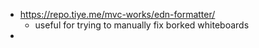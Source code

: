 - https://repo.tiye.me/mvc-works/edn-formatter/
	- useful for trying to manually fix borked whiteboards
-